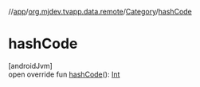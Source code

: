 //[app](../../../index.md)/[org.mjdev.tvapp.data.remote](../index.md)/[Category](index.md)/[hashCode](hash-code.md)

# hashCode

[androidJvm]\
open override fun [hashCode](hash-code.md)(): [Int](https://kotlinlang.org/api/latest/jvm/stdlib/kotlin/-int/index.html)

